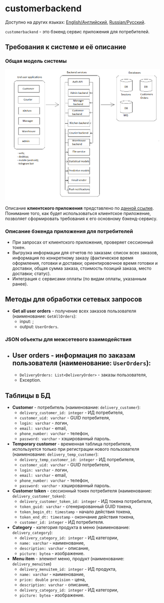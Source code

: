 # customerbackend

Доступно на других языках: [English/Английский](customerbackend.md), [Russian/Русский](customerbackend.ru.md). 

`customerbackend` - это бэкенд сервис приложения для потребителей.

## Требования к системе и её описание 

### Общая модель системы

![system_overall](../img/system_overall.png)

Описание **клиентского приложения** представлено по [данной ссылке](../frontend/customerclient.ru.md). 
Понимание того, как будет использоваться клиентское приложение, позволяет сформировать требования к его основному бэкенд-сервису. 

### Описание бэкенда приложения для потребителей

- При запросах от клиентского приложения, проверяет сессионный токен.
- Выгрузка информации для отчетов по заказам: список всех заказов, информация по конкретному заказу (фактическое время оформления, готовки и доставки; ориентировочное время готовки и доставки, общая сумма заказа, стоимость позиций заказа, место доставки; статус).
- Интеграция с сервисами оплаты (по видам оплаты, указанным ранее).
<!--
- Слушает очередь сообщений, в которую записываются сообщения об изменениях в пользователях и токенах, хранящихся модулем [authentication API](authbackend.ru.md).
- Записывает в очередь сообщений информацию об изменениях в пользователях и токенах (очередь слушает модуль [authentication API](authbackend.ru.md)).
-->

## Методы для обработки сетевых запросов 

- **Get all user orders** - получение всех заказов пользователя (наименование: `GetAllOrders`): 
    - input: ;
    - output: `UserOrders`.

### JSON объекты для межсетевого взаимодействия 

- **User orders** - информация по заказам пользователя (наименование: `UserOrders`): 
    - 
    - `DeliveryOrders: List<DeliveryOrder>` - заказы пользователя,
    - Exception.

## Таблицы в БД

- **Customer** - потребитель (наименование: `delivery_customer`):
    - `delivery_customer_id: integer` - ИД потребителя,
    - `customer_uid: varchar` - GUID потребителя,
    - `login: varchar` - логин,
    - `email: varchar` - email,
    - `phone_number: varchar` - телефон,
    - `password: varchar` - хэшированный пароль.
- **Temporary customer** - временная таблица потребителя, используется только при регистрации нового пользователя (наименование: `delivery_temp_customer`):
    - `delivery_temp_customer_id: integer` - ИД потребителя,
    - `customer_uid: varchar` - GUID потребителя,
    - `login: varchar` - логин,
    - `email: varchar` - email,
    - `phone_number: varchar` - телефон,
    - `password: varchar` - хэшированный пароль.
- **Customer token** - сессионный токен потребителя (наименование: `delivery_customer_token`):
    - `delivery_customer_token_id: integer` - ИД токена потребителя,
    - `token_guid: varchar` - сгенерированный GUID токена,
    - `token_begin_dt: timestamp` - начало действия токена,
    - `token_end_dt: timestamp` - окончание действия токена,
    - `customer_id: integer` - ИД потребителя.
- **Category** - категория продукта в меню (наименование: `delivery_category`):
    - `delivery_category_id: integer` - ИД категории,
    - `name: varchar` - наименование,
    - `description: varchar` - описание,
    - `picture: bytea` - изображение.
- **Menu item** - элемент меню, продукт (наименование: `delivery_menuitem`)
    - `delivery_menuitem_id: integer` - ИД продукта,
    - `name: varchar` - наименование,
    - `price: double precision` - цена,
    - `description: varchar` - описание,
    - `delivery_category_id: integer` - ИД категории,
    - `picture: bytea` - изображение.
